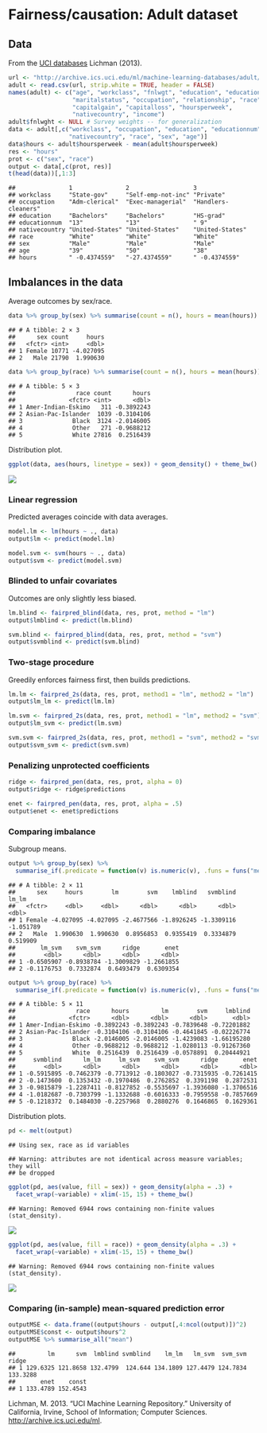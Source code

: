 Fairness/causation: Adult dataset
================

Data
----

From the [UCI databases](https://archive.ics.uci.edu/ml/machine-learning-databases/adult/adult.names) Lichman (2013).

``` r
url <- "http://archive.ics.uci.edu/ml/machine-learning-databases/adult/adult.data"
adult <- read.csv(url, strip.white = TRUE, header = FALSE)
names(adult) <- c("age", "workclass", "fnlwgt", "education", "educationnum",
                  "maritalstatus", "occupation", "relationship", "race", "sex",
                  "capitalgain", "capitalloss", "hoursperweek",
                  "nativecountry", "income")
adult$fnlwght <- NULL # Survey weights -- for generalization
data <- adult[,c("workclass", "occupation", "education", "educationnum",
                 "nativecountry", "race", "sex", "age")]
data$hours <- adult$hoursperweek - mean(adult$hoursperweek)
res <- "hours"
prot <- c("sex", "race")
output <- data[,c(prot, res)]
t(head(data))[,1:3]
```

    ##               1               2                  3                  
    ## workclass     "State-gov"     "Self-emp-not-inc" "Private"          
    ## occupation    "Adm-clerical"  "Exec-managerial"  "Handlers-cleaners"
    ## education     "Bachelors"     "Bachelors"        "HS-grad"          
    ## educationnum  "13"            "13"               " 9"               
    ## nativecountry "United-States" "United-States"    "United-States"    
    ## race          "White"         "White"            "White"            
    ## sex           "Male"          "Male"             "Male"             
    ## age           "39"            "50"               "38"               
    ## hours         " -0.4374559"   "-27.4374559"      " -0.4374559"

Imbalances in the data
----------------------

Average outcomes by sex/race.

``` r
data %>% group_by(sex) %>% summarise(count = n(), hours = mean(hours))
```

    ## # A tibble: 2 × 3
    ##      sex count     hours
    ##   <fctr> <int>     <dbl>
    ## 1 Female 10771 -4.027095
    ## 2   Male 21790  1.990630

``` r
data %>% group_by(race) %>% summarise(count = n(), hours = mean(hours))
```

    ## # A tibble: 5 × 3
    ##                 race count      hours
    ##               <fctr> <int>      <dbl>
    ## 1 Amer-Indian-Eskimo   311 -0.3892243
    ## 2 Asian-Pac-Islander  1039 -0.3104106
    ## 3              Black  3124 -2.0146005
    ## 4              Other   271 -0.9688212
    ## 5              White 27816  0.2516439

Distribution plot.

``` r
ggplot(data, aes(hours, linetype = sex)) + geom_density() + theme_bw()
```

![](adult_files/figure-markdown_github/unnamed-chunk-3-1.png)

### Linear regression

Predicted averages coincide with data averages.

``` r
model.lm <- lm(hours ~ ., data)
output$lm <- predict(model.lm)

model.svm <- svm(hours ~ ., data)
output$svm <- predict(model.svm)
```

### Blinded to unfair covariates

Outcomes are only slightly less biased.

``` r
lm.blind <- fairpred_blind(data, res, prot, method = "lm")
output$lmblind <- predict(lm.blind)

svm.blind <- fairpred_blind(data, res, prot, method = "svm")
output$svmblind <- predict(svm.blind)
```

### Two-stage procedure

Greedily enforces fairness first, then builds predictions.

``` r
lm.lm <- fairpred_2s(data, res, prot, method1 = "lm", method2 = "lm")
output$lm_lm <- predict(lm.lm)

lm.svm <- fairpred_2s(data, res, prot, method1 = "lm", method2 = "svm")
output$lm_svm <- predict(lm.svm)

svm.svm <- fairpred_2s(data, res, prot, method1 = "svm", method2 = "svm")
output$svm_svm <- predict(svm.svm)
```

### Penalizing unprotected coefficients

``` r
ridge <- fairpred_pen(data, res, prot, alpha = 0)
output$ridge <- ridge$predictions

enet <- fairpred_pen(data, res, prot, alpha = .5)
output$enet <- enet$predictions
```

### Comparing imbalance

Subgroup means.

``` r
output %>% group_by(sex) %>%
  summarise_if(.predicate = function(v) is.numeric(v), .funs = funs("mean"))
```

    ## # A tibble: 2 × 11
    ##      sex     hours        lm        svm    lmblind   svmblind     lm_lm
    ##   <fctr>     <dbl>     <dbl>      <dbl>      <dbl>      <dbl>     <dbl>
    ## 1 Female -4.027095 -4.027095 -2.4677566 -1.8926245 -1.3309116 -1.051789
    ## 2   Male  1.990630  1.990630  0.8956853  0.9355419  0.3334879  0.519909
    ##       lm_svm    svm_svm      ridge       enet
    ##        <dbl>      <dbl>      <dbl>      <dbl>
    ## 1 -0.6505907 -0.8938784 -1.3009829 -1.2661855
    ## 2 -0.1176753  0.7332874  0.6493479  0.6309354

``` r
output %>% group_by(race) %>%
  summarise_if(.predicate = function(v) is.numeric(v), .funs = funs("mean"))
```

    ## # A tibble: 5 × 11
    ##                 race      hours         lm        svm     lmblind
    ##               <fctr>      <dbl>      <dbl>      <dbl>       <dbl>
    ## 1 Amer-Indian-Eskimo -0.3892243 -0.3892243 -0.7839648 -0.72201882
    ## 2 Asian-Pac-Islander -0.3104106 -0.3104106 -0.4641845 -0.02226774
    ## 3              Black -2.0146005 -2.0146005 -1.4239083 -1.66195280
    ## 4              Other -0.9688212 -0.9688212 -1.0280113 -0.91267360
    ## 5              White  0.2516439  0.2516439 -0.0578891  0.20444921
    ##     svmblind      lm_lm     lm_svm    svm_svm      ridge       enet
    ##        <dbl>      <dbl>      <dbl>      <dbl>      <dbl>      <dbl>
    ## 1 -0.5915895 -0.7462379 -0.7713912 -0.1803027 -0.7315935 -0.7261415
    ## 2 -0.1473600  0.1353432 -0.1970486  0.2762852  0.3391198  0.2872531
    ## 3 -0.9815879 -1.2287411 -0.8127852 -0.5535697 -1.3936080 -1.3706516
    ## 4 -1.0182687 -0.7303799 -1.1332688 -0.6016333 -0.7959558 -0.7857669
    ## 5 -0.1218372  0.1484030 -0.2257968  0.2880276  0.1646865  0.1629361

Distribution plots.

``` r
pd <- melt(output)
```

    ## Using sex, race as id variables

    ## Warning: attributes are not identical across measure variables; they will
    ## be dropped

``` r
ggplot(pd, aes(value, fill = sex)) + geom_density(alpha = .3) +
  facet_wrap(~variable) + xlim(-15, 15) + theme_bw()
```

    ## Warning: Removed 6944 rows containing non-finite values (stat_density).

![](adult_files/figure-markdown_github/unnamed-chunk-9-1.png)

``` r
ggplot(pd, aes(value, fill = race)) + geom_density(alpha = .3) +
  facet_wrap(~variable) + xlim(-15, 15) + theme_bw()
```

    ## Warning: Removed 6944 rows containing non-finite values (stat_density).

![](adult_files/figure-markdown_github/unnamed-chunk-9-2.png)

### Comparing (in-sample) mean-squared prediction error

``` r
outputMSE <- data.frame((output$hours - output[,4:ncol(output)])^2)
outputMSE$const <- output$hours^2
outputMSE %>% summarise_all("mean")
```

    ##         lm      svm  lmblind svmblind    lm_lm   lm_svm  svm_svm    ridge
    ## 1 129.6325 121.8658 132.4799  124.644 134.1809 127.4479 124.7834 133.3288
    ##       enet    const
    ## 1 133.4789 152.4543

Lichman, M. 2013. “UCI Machine Learning Repository.” University of California, Irvine, School of Information; Computer Sciences. <http://archive.ics.uci.edu/ml>.
